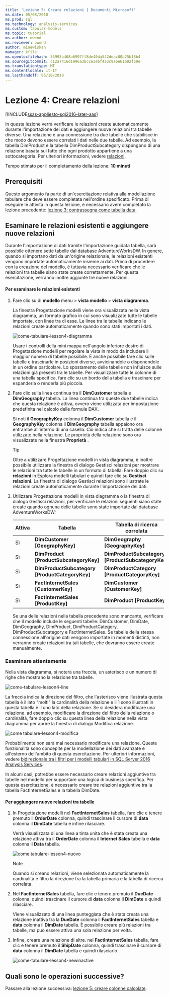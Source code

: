 ```yaml
---
title: 'Lezione 5: Creare relazioni | Documenti Microsoft'
ms.date: 05/08/2018
ms.prod: sql
ms.technology: analysis-services
ms.custom: tabular-models
ms.topic: tutorial
ms.author: owend
ms.reviewer: owend
author: minewiskan
manager: kfile
ms.openlocfilehash: 36993a468a6997ff8de40da542deac00b25b18b4
ms.sourcegitcommit: c12a7416d1996a3bcce3ebf4a3c9abe61b02fb9e
ms.translationtype: MT
ms.contentlocale: it-IT
ms.lasthandoff: 05/10/2018
---
```

# <a name="lesson-4-create-relationships"></a>Lezione 4: Creare relazioni
[!INCLUDE[ssas-appliesto-sql2016-later-aas](../includes/ssas-appliesto-sql2016-later-aas.md)]

In questa lezione verrà verificare le relazioni create automaticamente durante l'importazione dei dati e aggiungere nuove relazioni tra tabelle diverse. Una relazione è una connessione tra due tabelle che stabilisce in che modo devono essere correlati i dati nelle due tabelle. Ad esempio, la tabella DimProduct e la tabella DimProductSubcategory dispongono di una relazione basata sul fatto che ogni prodotto appartiene a una sottocategoria. Per ulteriori informazioni, vedere [relazioni](../analysis-services/tabular-models/relationships-ssas-tabular.md).
  
Tempo stimato per il completamento della lezione: **10 minuti**  
  
## <a name="prerequisites"></a>Prerequisiti  
Questo argomento fa parte di un'esercitazione relativa alla modellazione tabulare che deve essere completata nell'ordine specificato. Prima di eseguire le attività in questa lezione, è necessario avere completato la lezione precedente: [lezione 3: contrassegna come tabella data](../analysis-services/lesson-3-mark-as-date-table.md). 
  
## <a name="review-existing-relationships-and-add-new-relationships"></a>Esaminare le relazioni esistenti e aggiungere nuove relazioni  
Durante l'importazione di dati tramite l'importazione guidata tabella, sarà possibile ottenere sette tabelle dal database AdventureWorksDW. In genere, quando si importano dati da un'origine relazionale, le relazioni esistenti vengono importate automaticamente insieme ai dati. Prima di procedere con la creazione del modello, è tuttavia necessario verificare che le relazioni tra tabelle siano state create correttamente. Per questa esercitazione, verranno inoltre aggiunte tre nuove relazioni.  
  
#### <a name="to-review-existing-relationships"></a>Per esaminare le relazioni esistenti  
  
1.  Fare clic su di **modello** menu > **vista modello** > **vista diagramma**.  

    La finestra Progettazione modelli viene ora visualizzata nella vista diagramma, un formato grafico in cui sono visualizzate tutte le tabelle importate, con linee tra di esse. Le linee tra le tabelle indicano le relazioni create automaticamente quando sono stati importati i dati.
    
    ![come-tabulare-lesson4-diagramma](../analysis-services/media/as-tabular-lesson4-diagram.png)
  
    Usare i controlli della mini mappa nell'angolo inferiore destro di Progettazione modelli per regolare la vista in modo da includere il maggior numero di tabelle possibile. È anche possibile fare clic sulle tabelle e trascinarle in posizioni diverse, avvicinandole o disponendole in un ordine particolare. Lo spostamento delle tabelle non influisce sulle relazioni già presenti tra le tabelle. Per visualizzare tutte le colonne di una tabella specifica, fare clic su un bordo della tabella e trascinare per espanderla o renderla più piccola.  
  
2.  Fare clic sulla linea continua tra il **DimCustomer** tabella e **DimGeography** tabella. La linea continua tra queste due tabelle indica che questa relazione è attiva, ovvero viene utilizzata per impostazione predefinita nel calcolo delle formule DAX.  
  
    Si noti il **GeographyKey** colonna il **DimCustomer** tabella e il **GeographyKey** colonna il **DimGeography** tabella appaiono ora entrambe all'interno di una casella. Ciò indica che si tratta delle colonne utilizzate nella relazione. Le proprietà della relazione sono ora visualizzate nella finestra **Proprietà** .  
  
    > [!TIP]  
    > Oltre a utilizzare Progettazione modelli in vista diagramma, è inoltre possibile utilizzare la finestra di dialogo Gestisci relazioni per mostrare le relazioni tra tutte le tabelle in un formato di tabella. Fare doppio clic su **relazioni** in Esplora modelli tabulari e quindi fare clic su **Gestisci relazioni**. La finestra di dialogo Gestisci relazioni sono illustrate le relazioni create automaticamente durante l'importazione dei dati.  
  
3.  Utilizzare Progettazione modelli in vista diagramma o la finestra di dialogo Gestisci relazioni, per verificare le relazioni seguenti siano state create quando ognuna delle tabelle sono state importate dal database AdventureWorksDW:  
  
    |Attiva|Tabella|Tabella di ricerca correlata|  
    |----------|---------|------------------------|  
    |Sì|**DimCustomer [GeographyKey]**|**DimGeography [GeographyKey]**|  
    |Sì|**DimProduct [ProductSubcategoryKey]**|**DimProductSubcategory [ProductSubcategoryKey]**|  
    |Sì|**DimProductSubcategory [ProductCategoryKey]**|**DimProductCategory [ProductCategoryKey]**|  
    |Sì|**FactInternetSales [CustomerKey]**|**DimCustomer [CustomerKey]**|  
    |Sì|**FactInternetSales [ProductKey]**|**DimProduct [ProductKey]**|  
  
    Se una delle relazioni nella tabella precedente sono mancante, verificare che il modello include le seguenti tabelle: DimCustomer, DimDate, DimGeography, DimProduct, DimProductCategory, DimProductSubcategory e FactInternetSales. Se tabelle della stessa connessione all'origine dati vengono importate in momenti distinti, non verranno create relazioni tra tali tabelle, che dovranno essere create manualmente.  

### <a name="take-a-closer-look"></a>Esaminare attentamente
Nella vista diagramma, si noterà una freccia, un asterisco e un numero di righe che mostrano la relazione tra tabelle.

![come-tabulare-lesson4-line](../analysis-services/media/as-tabular-lesson4-line.png)

La freccia indica la direzione del filtro, che l'asterisco viene illustrata questa tabella è il lato "molti" la cardinalità della relazione e il 1 sono illustrati in questa tabella è il uno lato della relazione. Se si desidera modificare una relazione. ad esempio, modificare la direzione del filtro della relazione o cardinalità, fare doppio clic su questa linea della relazione nella vista diagramma per aprire la finestra di dialogo Modifica relazione.

![come tabulare-lesson4-modifica](../analysis-services/media/as-tabular-lesson4-edit.png)

Probabilmente non sarà mai necessario modificare una relazione. Queste funzionalità sono concepite per la modellazione dei dati avanzate e all'esterno dell'ambito di questa esercitazione. Per ulteriori informazioni, vedere [bidirezionale tra i filtri per i modelli tabulari in SQL Server 2016 Analysis Services](../analysis-services/tabular-models/bi-directional-cross-filters-tabular-models-analysis-services.md).

In alcuni casi, potrebbe essere necessario creare relazioni aggiuntive tra tabelle nel modello per supportare una logica di business specifica. Per questa esercitazione, è necessario creare tre relazioni aggiuntive tra la tabella FactInternetSales e la tabella DimDate.  
  
#### <a name="to-add-new-relationships-between-tables"></a>Per aggiungere nuove relazioni tra tabelle  
  
1.  In Progettazione modelli nel **FactInternetSales** tabella, fare clic e tenere premuto il **OrderDate** colonna, quindi trascinare il cursore di **data** colonna il  **DimDate** tabella e infine rilasciare.  

    Verrà visualizzata di una linea a tinta unita che è stata creata una relazione attiva tra il **OrderDate** colonna il **Internet Sales** tabella e **data** colonna il **Data** tabella. 
  
      ![come tabulare-lesson4-nuovo](../analysis-services/media/as-tabular-lesson4-new.png) 
  
    > [!NOTE]  
    > Quando si creano relazioni, viene selezionata automaticamente la cardinalità e filtro la direzione tra la tabella primaria e la tabella di ricerca correlata.  
  
2.  Nel **FactInternetSales** tabella, fare clic e tenere premuto il **DueDate** colonna, quindi trascinare il cursore di **data** colonna il **DimDate** e quindi rilasciare.  
  
    Viene visualizzato di una linea punteggiata che è stata creata una relazione inattiva tra la **DueDate** colonna il **FactInternetSales** tabella e **data** colonna il  **DimDate** tabella. È possibile creare più relazioni tra tabelle, ma può essere attiva una sola relazione per volta.  
  
3.  Infine, creare una relazione di altre. nel **FactInternetSales** tabella, fare clic e tenere premuto il **ShipDate** colonna, quindi trascinare il cursore di **data** colonna il **DimDate** tabella e quindi rilasciarlo.  
    
     ![come-tabulare-lesson4-newinactive](../analysis-services/media/as-tabular-lesson4-newinactive.png)
  
## <a name="whats-next"></a>Quali sono le operazioni successive?
Passare alla lezione successiva: [lezione 5: creare colonne calcolate](../analysis-services/lesson-5-create-calculated-columns.md).
  
  
  
